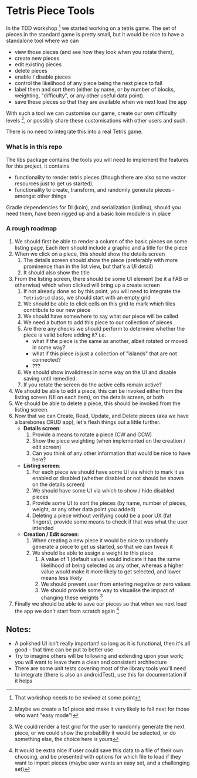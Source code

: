 # Tetris Piece Tools

In the TDD workshop [^1] we started working on a tetris game.
The set of pieces in the standard game is pretty small, but it would be nice to have a standalone tool where we can
- view those pieces (and see how they look when you rotate them),
- create new pieces
- edit existing pieces
- delete pieces
- enable / disable pieces
- control the likelihood of any piece being the next piece to fall
- label them and sort them (either by name, or by number of blocks, weighting, "difficulty", or any other useful data point).
- save these pieces so that they are available when we next load the app

With such a tool we can customise our game, create our own difficulty levels [^2], or possibly share these customisations with other users and such.

There is no need to integrate this into a real Tetris game.

### What is in this repo
The libs package contains the tools you will need to implement the features for this project, it contains
- functionality to render tetris pieces (though there are also some vector resources just to get us started).
- functionality to create, transform, and randomly generate pieces - amongst other things

Gradle dependencies for DI (koin), and serialization (kotlinx), should you need them, have been rigged up and a basic koin module is in place

### A rough roadmap
1. We should first be able to render a column of the basic pieces on some listing page, Each item should include a graphic and a title for the piece
2. When we click on a piece, this should show the details screen
    1. The details screen should show the piece (preferably with more prominence than in the list view, but that's a UI detail)
    2. It should also show the title
3. From the listing screen, there should be some UI element (be it a FAB or otherwise) which when clicked will bring up a create screen
    1. If not already done so by this point, you will need to integrate the `TetrisGrid` class, we should start with an empty grid
    2. We should be able to click cells on this grid to mark which tiles contribute to our new piece
    3. We should have somewhere to say what our piece will be called
    4. We need a button to add this piece to our collection of pieces
    5. Are there any checks we should perform to determine whether the piece is valid before adding it? i.e.
        - what if the piece is the same as another, albeit rotated or moved in some way?
        - what if this piece is just a collection of "islands" that are not connected?
        - ???
    6. We should show invalidness in some way on the UI and disable saving until remedied.
    7. If you rotate the screen do the active cells remain active?
4. We should be able to edit a piece, this can be invoked either from the listing screen (UI on each item), on the details screen, or both
5. We should be able to delete a piece, this should be invoked from the listing screen.
6. Now that we can Create, Read, Update, and Delete pieces (aka we have a barebones CRUD app), let's flesh things out a little further.
    - **Details screen**:
        1. Provide a means to rotate a piece (CW and CCW)
        2. Show the piece weighting (when implemented on the creation / edit screen)
        3. Can you think of any other information that would be nice to have here?
   - **Listing screen**:
       1. For each piece we should have some UI via which to mark it as enabled or disabled (whether disabled or not should be shown on the details screen)
       2. We should have some UI via which to show / hide disabled pieces
       3. Provide some UI to sort the pieces (by name, number of pieces, weight, or any other data point you added)
       4. Deleting a piece without verifying could be a poor UX (fat fingers), provide some means to check if that was what the user intended
   - **Creation / Edit screen**:
       1. When creating a new piece it would be nice to randomly generate a piece to get us started, so that we can tweak it
       2. We should be able to assign a weight to this piece
           1. A value of 1 (default value) would indicate it has the same likelihood of being selected as any other, whereas a higher value would make it more likely to get selected, and lower means less likely
           2. We should prevent user from entering negative or zero values
           3. We should provide some way to visualise the impact of changing these weights [^3]
8. Finally we should be able to save our pieces so that when we next load the app we don't start from scratch again [^4]

## Notes:
- A polished UI isn't really important! so long as it is functional, then it's all good - that time can be put to better use
- Try to imagine others will be following and extending upon your work; you will want to leave them a clean and consistent architecture
- There are some unit tests covering most of the library tools you'll need to integrate (there is also an androidTest), use this for documentation if it helps

[^1]: That workshop needs to be revived at some point
[^2]: Maybe we create a 1x1 piece and make it very likely to fall next for those who want "easy mode"!
[^3]: We could render a test grid for the user to randomly generate the next piece, or we could show the probability it would be selected, or do something else, the choice here is yours
[^4]: It would be extra nice if user could save this data to a file of their own choosing, and be presented with options for which file to load if they want to import pieces (maybe user wants an easy set, and a challenging set) 

